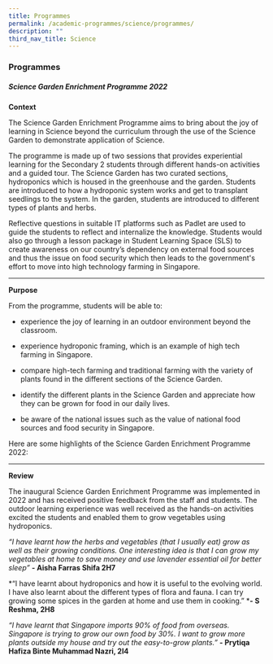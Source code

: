 ```yaml
---
title: Programmes
permalink: /academic-programmes/science/programmes/
description: ""
third_nav_title: Science
---
```

### Programmes

##### Science Garden Enrichment Programme 2022

**Context**

The Science Garden Enrichment Programme aims to bring about the joy of learning in Science beyond the curriculum through the use of the Science Garden to demonstrate application of Science.

The programme is made up of two sessions that provides experiential learning for the Secondary 2 students through different hands-on activities and a guided tour. The Science Garden has two curated sections, hydroponics which is housed in the greenhouse and the garden. Students are introduced to how a hydroponic system works and get to transplant seedlings to the system. In the garden, students are introduced to different types of plants and herbs. 

Reflective questions in suitable IT platforms such as Padlet are used to guide the students to reflect and internalize the knowledge. Students would also go through a lesson package in Student Learning Space (SLS) to create awareness on our country’s dependency on external food sources and thus the issue on food security which then leads to the government's effort to move into high technology farming in Singapore. 
<hr>

**Purpose**

From the programme, students will be able to:

* experience the joy of learning in an outdoor environment beyond the classroom.

* experience hydroponic framing, which is an example of high tech farming in Singapore.

* compare high-tech farming and traditional farming with the variety of plants found in the different sections of the Science Garden.

* identify the different plants in the Science Garden and appreciate how they can be grown for food in our daily lives.

* be aware of the national issues such as the value of national food sources and food security in Singapore.

Here are some highlights of the Science Garden Enrichment Programme 2022:
<hr>

**Review**

The inaugural Science Garden Enrichment Programme was implemented in 2022 and has received positive feedback from the staff and students. The outdoor learning experience was well received as the hands-on activities excited the students and enabled them to grow vegetables using hydroponics.  

*“I have learnt how the herbs and vegetables (that I usually eat) grow as well as their growing conditions. One interesting idea is that I can grow my vegetables at home to save money and use lavender essential oil for better sleep”* **- Aisha Farras Shifa 2H7**

*“I have learnt about hydroponics and how it is useful to the evolving world. I have also learnt about the different types of flora and fauna. I can try growing some spices in the garden at home and use them in cooking.” ***- S Reshma, 2H8**

*“I have learnt that Singapore imports 90% of food from overseas. Singapore is trying to grow our own food by 30%. I want to grow more plants outside my house and try out the easy-to-grow plants.”* **- Prytiqa Hafiza Binte Muhammad Nazri, 2I4**